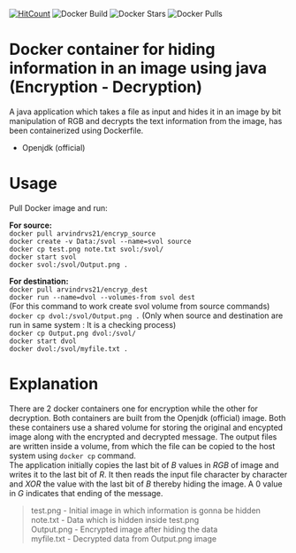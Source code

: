 [![HitCount](http://hits.dwyl.io/arvindrvs/dock_data_hide.svg)](http://hits.dwyl.io/arvindrvs/dock_data_hide)
![Docker Build](https://img.shields.io/badge/build-passing-blue.svg)
![Docker Stars](https://img.shields.io/docker/stars/arvindrvs21/java_encrypt.svg)
![Docker Pulls](https://img.shields.io/docker/pulls/arvindrvs21/java_encrypt.svg)

# Docker container for hiding information in an image using java (Encryption - Decryption) #
A java application which takes a file as input and hides it in an image by bit manipulation of RGB and decrypts the text information from the image, has been containerized using Dockerfile.
* Openjdk (official)

# Usage #
Pull Docker image and run:

**For source:**  
`docker pull arvindrvs21/encryp_source`  
`docker create -v Data:/svol --name=svol source`  
`docker cp test.png note.txt svol:/svol/`  
`docker start svol`  
`docker svol:/svol/Output.png .`  

**For destination:**  
`docker pull arvindrvs21/encryp_dest`  
`docker run --name=dvol --volumes-from svol dest`  
(For this command to work create svol volume from source commands)  
`docker cp dvol:/svol/Output.png .` (Only when source and destination are run in same system : It is a checking process)  
`docker cp Output.png dvol:/svol/`  
`docker start dvol`  
`docker dvol:/svol/myfile.txt .`  

# Explanation #
There are 2 docker containers one for encryption while the other for decryption. Both containers are built from the Openjdk (official) image. Both these containers use a shared volume for storing the original and encypted image along with the encrypted and decrypted message. The output files are written inside a volume, from which the file can be copied to the host system using `docker cp` command.  
The application initially copies the last bit of *B* values in *RGB* of image and writes it to the last bit of *R*.  It then reads the input file character by character and *XOR* the value with the last bit of *B* thereby hiding the image. A 0 value in *G* indicates that ending of the message.  

>test.png - Initial image in which information is gonna be hidden  
>note.txt - Data which is hidden inside test.png  
>Output.png - Encrypted image after hiding the data  
>myfile.txt - Decrypted data from Output.png image  
